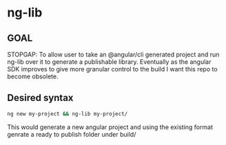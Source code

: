 # ng-lib

## GOAL
STOPGAP: To allow user to take an @angular/cli generated project and run ng-lib over it to generate a publishable library.
Eventually as the angular SDK improves to give more granular control to the build I want this repo to become obsolete.

## Desired syntax

```BASH
ng new my-project && ng-lib my-project/
```

This would generate a new angular project and using the existing format genrate a ready to publish folder under build/
